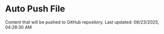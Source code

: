 # Auto Push File

Content that will be pushed to GitHub repository.
Last updated: 08/23/2025, 04:28:30 AM